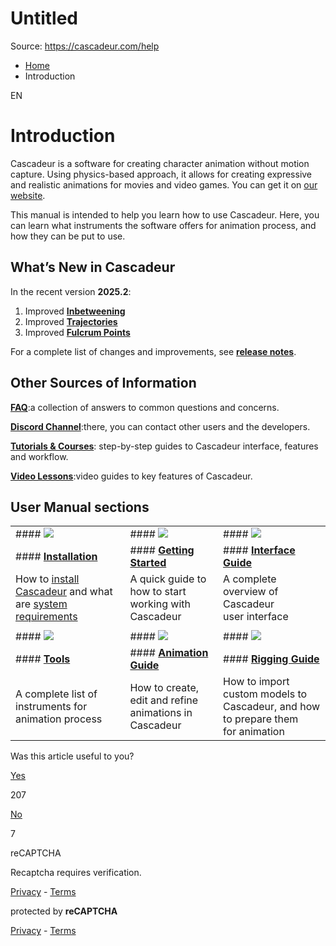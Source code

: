 # Untitled

Source: https://cascadeur.com/help

- [Home](https://cascadeur.com/help)
- Introduction

EN

# Introduction

Cascadeur is a software for creating character animation without motion capture. Using physics-based approach, it allows for creating expressive and realistic animations for movies and video games. You can get it on [our website](https://cascadeur.com/).

This manual is intended to help you learn how to use Cascadeur. Here, you can learn what instruments the software offers for animation process, and how they can be put to use.

## What’s New in Cascadeur

In the recent version **2025.2**:

1. Improved [**Inbetweening**](https://cascadeur.com/help/category/278)
2. Improved [**Trajectories**](https://cascadeur.com/help/tools/animation_tools/trajectories)
3. Improved [**Fulcrum Points**](https://cascadeur.com/help/tools/physics_tools/fulcrum_points)

For a complete list of changes and improvements, see **[release notes](https://cascadeur.com/help/category/286)**.

## **Other Sources of Information**

**[FAQ](https://cascadeur.com/help/category/57)**:a collection of answers to common questions and concerns.

**[Discord Channel](https://discord.com/invite/Ymwjhpn)**:there, you can contact other users and the developers.

**[Tutorials & Courses](https://cascadeur.com/learn)**: step-by-step guides to Cascadeur interface, features and workflow.

**[Video Lessons](https://www.youtube.com/watch?v=iE36NQbudBY&list=PLmiOmBKF_5nLHyIlxlnWJoacBDba7puTe)**:video guides to key features of Cascadeur.

## **User Manual sections**

|     |     |     |
| --- | --- | --- |
| #### **[**![](https://cascadeur.com/images/category/2020/01/15/a391a317da9ee1e6e092a85ac3d61780.png)**](https://cascadeur.com/help/category/68)** | #### **[![](https://cascadeur.com/images/category/2020/01/15/0b90c607b75474b806d51e22e312682b.png)](https://cascadeur.com/help/category/8)** | #### **[![](https://cascadeur.com/images/category/2019/11/12/3b7c71b2252834ff92e65f8f7b86b8fe.png)](http://cascadeur.com/help/category/9)** |
| #### **[Installation](https://cascadeur.com/help/category/68)** | #### **[Getting Started](https://cascadeur.com/help/category/8)** | #### **[Interface Guide](https://cascadeur.com/help/category/9)** |
| How to [install Cascadeur](https://cascadeur.com/help/category/68) and what<br>are [system requirements](https://cascadeur.com/help/category/6) | A quick guide to how to start<br>working with Cascadeur | A complete overview of Cascadeur<br>user interface |
|  |  |  |
| #### **[**![](https://cascadeur.com/images/category/2020/01/15/6efcab3937479bae6b5500a9a909a9ee.png)**](http://cascadeur.com/help/category/16)** | #### **[![](https://cascadeur.com/images/category/2019/11/12/d99c5d579aa3fd5aea16d009dd982e55.png)](http://cascadeur.com/help/category/46)** | #### **[![](https://cascadeur.com/images/category/2019/11/12/39e0cc47f8bee997f9251ed7dfe64f5a.png)](http://cascadeur.com/help/category/45)** |
| #### **[**Tools**](https://cascadeur.com/help/category/16)** | #### **[**Animation Guide**](https://cascadeur.com/help/category/46)** | #### **[**Rigging Guide**](https://cascadeur.com/help/category/45)** |
| A complete list of instruments for<br>animation process | How to create, edit and refine<br>animations in Cascadeur | How to import custom models to<br>Cascadeur, and how to prepare them<br>for animation |

Was this article useful to you?

[Yes](https://cascadeur.com/help/rest/add-mark "Yes")

207

[No](https://cascadeur.com/help/rest/add-mark "No")

7

reCAPTCHA

Recaptcha requires verification.

[Privacy](https://www.google.com/intl/en/policies/privacy/) \- [Terms](https://www.google.com/intl/en/policies/terms/)

protected by **reCAPTCHA**

[Privacy](https://www.google.com/intl/en/policies/privacy/) \- [Terms](https://www.google.com/intl/en/policies/terms/)